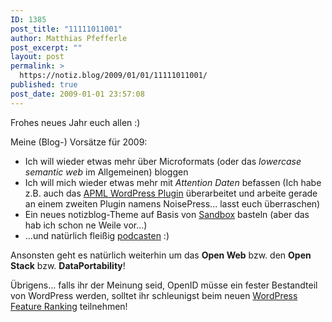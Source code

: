 ```yaml
---
ID: 1385
post_title: "11111011001"
author: Matthias Pfefferle
post_excerpt: ""
layout: post
permalink: >
  https://notiz.blog/2009/01/01/11111011001/
published: true
post_date: 2009-01-01 23:57:08
---
```

<!-- wp:paragraph -->
<p>Frohes neues Jahr euch allen :)</p>
<!-- /wp:paragraph -->

<!-- wp:paragraph -->
<p>Meine (Blog-) Vorsätze für 2009:</p>
<!-- /wp:paragraph -->

<!-- wp:list -->
<ul>
	<li>Ich will wieder etwas mehr über Microformats (oder das <em>lowercase semantic web</em> im Allgemeinen) bloggen</li>
	<li>Ich will mich wieder etwas mehr mit <em>Attention Daten</em> befassen (Ich habe z.B. auch das <a href="http://wordpress.org/extend/plugins/apml/">APML WordPress Plugin</a> überarbeitet und arbeite gerade an einem zweiten Plugin namens NoisePress... lasst euch überraschen)</li>
	<li>Ein neues notizblog-Theme auf Basis von <a href="http://www.plaintxt.org/themes/sandbox/">Sandbox</a> basteln (aber das hab ich schon ne Weile vor...)</li>
	<li>...und natürlich fleißig <a href="http://www.openweb-podcast.de">podcasten</a> :)</li>
</ul>
<!-- /wp:list -->

<!-- wp:paragraph -->
<p>Ansonsten geht es natürlich weiterhin um das <strong>Open Web</strong> bzw. den <strong>Open Stack</strong> bzw. <strong>DataPortability</strong>!</p>
<!-- /wp:paragraph -->

<!-- wp:paragraph -->
<p>Übrigens... falls ihr der Meinung seid, OpenID müsse ein fester Bestandteil von WordPress werden, solltet ihr schleunigst beim neuen <a href="http://www.polldaddy.com/survey.aspx?id=6fc3e15cde20b5b5">WordPress Feature Ranking</a> teilnehmen!</p>
<!-- /wp:paragraph -->